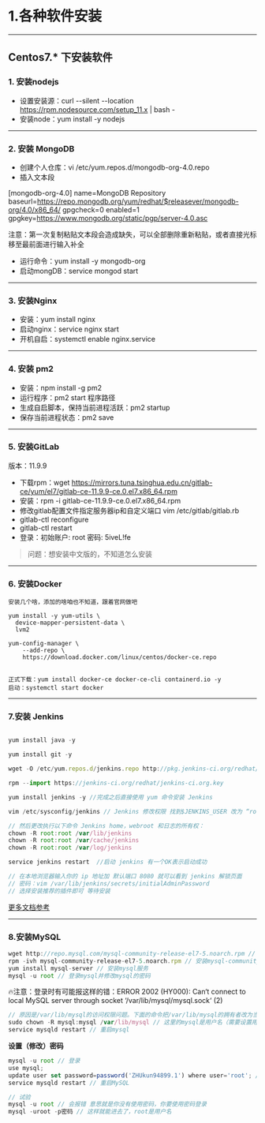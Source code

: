 # 1.各种软件安装

---

## Centos7.* 下安装软件

### 1. 安装nodejs

- 设置安装源：curl --silent --location https://rpm.nodesource.com/setup_11.x | bash -
- 安装node：yum install -y nodejs

---

### 2. 安装 MongoDB


- 创建个人仓库：vi /etc/yum.repos.d/mongodb-org-4.0.repo
- 插入文本段

[mongodb-org-4.0]
name=MongoDB Repository
baseurl=https://repo.mongodb.org/yum/redhat/$releasever/mongodb-org/4.0/x86_64/
gpgcheck=0
enabled=1
gpgkey=https://www.mongodb.org/static/pgp/server-4.0.asc

注意：第一次复制粘贴文本段会造成缺失，可以全部删除重新粘贴，或者直接光标移至最前面进行输入补全

- 运行命令：yum install -y mongodb-org
- 启动mongDB：service mongod start

---

### 3. 安装Nginx

- 安装：yum install nginx
- 启动nginx：service nginx start
- 开机自启：systemctl enable nginx.service 

---

### 4. 安装 pm2

- 安装：npm install -g pm2
- 运行程序：pm2 start 程序路径
- 生成自启脚本，保持当前进程活跃：pm2 startup
- 保存当前进程状态：pm2 save

---

### 5. 安装GitLab

版本：11.9.9
- 下载rpm：wget https://mirrors.tuna.tsinghua.edu.cn/gitlab-ce/yum/el7/gitlab-ce-11.9.9-ce.0.el7.x86_64.rpm
- 安装：rpm -i gitlab-ce-11.9.9-ce.0.el7.x86_64.rpm
- 修改gitlab配置文件指定服务器ip和自定义端口 vim  /etc/gitlab/gitlab.rb
- gitlab-ctl reconfigure
- gitlab-ctl restart
- 登录：初始账户: root 密码: 5iveL!fe

> 问题：想安装中文版的，不知道怎么安装

---

### 6. 安装Docker
```
安装几个啥，添加的啥咱也不知道，跟着官网做吧

yum install -y yum-utils \
  device-mapper-persistent-data \
  lvm2

yum-config-manager \
    --add-repo \
    https://download.docker.com/linux/centos/docker-ce.repo


正式下载：yum install docker-ce docker-ce-cli containerd.io -y
启动：systemctl start docker
```

---

### 7.安装 Jenkins

```js

yum install java -y

yum install git -y

wget -O /etc/yum.repos.d/jenkins.repo http://pkg.jenkins-ci.org/redhat/jenkins.repo

rpm --import https://jenkins-ci.org/redhat/jenkins-ci.org.key

yum install jenkins -y //完成之后直接使用 yum 命令安装 Jenkins

```

```js
vim /etc/sysconfig/jenkins // Jenkins 修改权限 找到$JENKINS_USER 改为 “root”:

// 然后更改执行以下命令 Jenkins home，webroot 和日志的所有权：
chown -R root:root /var/lib/jenkins
chown -R root:root /var/cache/jenkins
chown -R root:root /var/log/jenkins

service jenkins restart  //启动 jenkins 有一个OK表示启动成功

// 在本地浏览器输入你的 ip 地址加 默认端口 8080 就可以看到 jenkins 解锁页面
// 密码：vim /var/lib/jenkins/secrets/initialAdminPassword
// 选择安装推荐的插件即可 等待安装

```


[更多文档参考](https://juejin.im/post/5b371678f265da599f68dfa2)

---

### 8.安装MySQL

```js
wget http://repo.mysql.com/mysql-community-release-el7-5.noarch.rpm //下载mysql的repo源
rpm -ivh mysql-community-release-el7-5.noarch.rpm // 安装mysql-community-release-el7-5.noarch.rpm包
yum install mysql-server // 安装mysql服务
mysql -u root // 登录mysql并修改mysql的密码
```

🔥注意：登录时有可能报这样的错：ERROR 2002 (HY000): Can‘t connect to local MySQL server through socket ‘/var/lib/mysql/mysql.sock‘ (2)

```js
// 原因是/var/lib/mysql的访问权限问题。下面的命令把/var/lib/mysql的拥有者改为当前用户：
sudo chown -R mysql:mysql /var/lib/mysql // 这里的mysql是用户名（需要设置用户组合用户）（一般照着复制不改也没事）
service mysqld restart // 重启mysql
```

**设置（修改）密码**

```js
mysql -u root // 登录
use mysql;
update user set password=password('ZHUkun94899.1') where user='root'; // 修改密码
service mysqld restart // 重启MySQL

// 试验
mysql -u root // 会报错 意思就是你没有使用密码，你要使用密码登录
mysql -uroot -p密码 // 这样就能进去了，root是用户名
```





